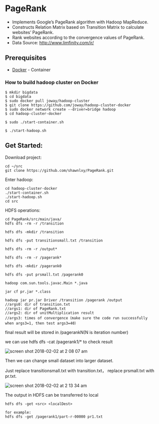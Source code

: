 # PageRank

* Implements Google’s PageRank algorithm with Hadoop MapReduce.
* Constructs Relation Matrix based on Transition Matrix to calculate websites’ PageRank.
* Rank websites according to the convergence values of PageRank.
* Data Source: http://www.limfinity.com/ir/

## Prerequisites 

* [Docker](https://docs.docker.com/) - Container

### How to build hadoop cluster on Docker

```
$ mkdir bigdata
$ cd bigdata
$ sudo docker pull joway/hadoop-cluster 
$ git clone https://github.com/joway/hadoop-cluster-docker 
$ sudo docker network create --driver=bridge hadoop 
$ cd hadoop-cluster-docker

$ sudo ./start-container.sh

$ ./start-hadoop.sh
```


## Get Started:
Download project:
```
cd ~/src
git clone https://github.com/shawnlxy/PageRank.git
```
Enter hadoop:
```
cd hadoop-cluster-docker
./start-container.sh
./start-hadoop.sh
cd src
```
HDFS operations:
```
cd PageRank/src/main/java/
hdfs dfs -rm -r /transition 

hdfs dfs -mkdir /transition 

hdfs dfs -put transitionsmall.txt /transition 

hdfs dfs -rm -r /output* 

hdfs dfs -rm -r /pagerank* 

hdfs dfs -mkdir /pagerank0 

hdfs dfs -put prsmall.txt /pagerank0 

hadoop com.sun.tools.javac.Main *.java 

jar cf pr.jar *.class 

hadoop jar pr.jar Driver /transition /pagerank /output 
//args0: dir of transition.txt
//args1: dir of PageRank.txt
//args2: dir of unitMultiplication result
//args3: times of convergence（make sure the code run successfully when args3=1, then test args3=40）

```
final result will be stored in /pagerankN(N is iteration number)

we can use hdfs dfs -cat /pagerank1/* to check result

![screen shot 2018-02-02 at 2 08 07 am](https://user-images.githubusercontent.com/36029186/35721399-d267662c-07bf-11e8-9dbe-19ddab88c907.png)

Then we can change small dataset into larger dataset.

Just replace transitionsmall.txt with transition.txt， replace prsmall.txt with pr.txt.

![screen shot 2018-02-02 at 2 13 34 am](https://user-images.githubusercontent.com/36029186/35721412-e4ed88d0-07bf-11e8-8519-3e5d39589ce8.png)

The output in HDFS can be transferred to local
```
hdfs dfs -get <src> <localDest>

for example:
hdfs dfs -get /pagerank1/part-r-00000 pr1.txt
```

